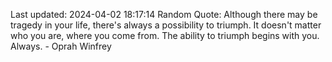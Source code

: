Last updated: 2024-04-02 18:17:14
Random Quote: Although there may be tragedy in your life, there's always a possibility to triumph. It doesn't matter who you are, where you come from. The ability to triumph begins with you. Always. - Oprah Winfrey